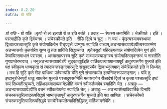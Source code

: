 ```yaml
---
index: 8.2.20
sutra: ग्रो यङि

---
```

_ग्रो यङि_ - ग्रो यङि ।कृपो रो लः॑ इत्यतो रो ल इति वर्तते । तदाह —  रेफस्य लत्वमिति । चेक्रीयते । इति । परत्वाद्रीङि कृते द्विर्वचनम् । संचेस्क्रीयते इति । रीङि द्वित्वे च सुट् । न चसं - कृ॑इत्यस्यामवस्थायां द्वित्वात्परत्वात्सुटि कृते संयोगादित्वेन रीङ्प्रवृत्तेः प्राग्गुणः स्यादिति वाच्यम्,अडभ्यासव्यवायेऽपी॑त्यस्यारम्भेण अडभ्यासयोः कृतयोरेव सुण्न तु ततः प्रागिति सिद्धान्तात् ।एतेनसुटो बहिरङ्गत्वान्न संयोगादित्वेन गुण॑ इति केषांचित्समाधानं परास्तम् । अभ्यासात्परस्य सुटि कृते साभ्यासस्याङ्गस्य संयोगादित्वमृदन्तत्वं च नास्तीति गुणप्राप्तेरभावात् । ननुअडभ्यासव्यवायेऽपि सुट्कात्पूर्वः॑इति वार्तिकप्रत्याख्यानायपूर्वं धातुरुपसर्गेण युज्यते॑ इति पक्षं स्वीकृत्य भाष्यकृता सं त्यादावन्तरङ्गत्वात्सुटि ससुक्टस्यैव द्वित्वाभ्युपगमात् संचेस्क्रियते इति न सिध्येत् । तत्र हि सुटि कृते रीङं बाधित्वा पर्तवात्यङि चे॑ति गुणे संचास्कर्यत इत्यनिष्टरूपप्रसङ्गात् । यदि तु इष्टानुरोधेनपूर्वं धातुः साधनेन युज्यते पश्चादुपसर्गेणे॑ति मताश्रयणेन रीङादेशं द्वित्वं च कृत्वा पश्चात्सुटि इष्टं रूपं सिध्यतीत्युच्यते, तर्हिअडभ्यासव्यवायेऽपी॑ति वचनं स्वीकर्तव्यमेव स्यादिति चेत् । अत्राहुः — अडभ्यासव्यवायेऽपी॑ति वचनं स्वीकर्तव्यमेव स्यादिति चेत् । अत्राहुः —  अडभ्यासे॑त्यादिवार्तिकं विनापि संचस्करतुरित्यादरूपसिद्धये भाष्याकृतापूर्वं धातुरुपसर्गेण युज्यते॑ इति पक्ष आश्रितः । संचेस्क्रीयते संचस्करतुरित्यादिरूपसिद्धये समचेस्क्रियतेत्यादिसिद्धिस्तु वार्तिकायत्तैवेति ।